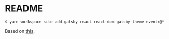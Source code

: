 # README

```text
$ yarn workspace site add gatsby react react-dom gatsby-theme-eventx@*
```

Based on [this](https://egghead.io/courses/gatsby-theme-authoring).
